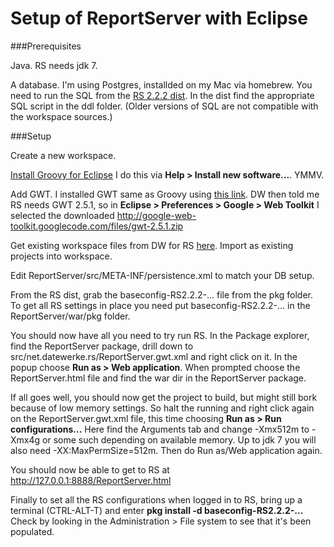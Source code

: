 # Setup of ReportServer with Eclipse

###Prerequisites

Java. RS needs jdk 7.

A database. I'm using Postgres, installded on my Mac via homebrew. You need to run the SQL from the [RS 2.2.2 dist](http://downloads.sourceforge.net/project/dw-rs/bin/2.2/RS2.2.2-5639-reportserver.zip). In the dist find the appropriate SQL script in the ddl folder. (Older versions of SQL are not compatible with the workspace sources.)

###Setup

Create a new workspace.

[Install Groovy for Eclipse](http://dist.springsource.org/release/GRECLIPSE/e4.4/) I do this via **Help > Install new software...**. YMMV.

Add GWT. I installed GWT same as Groovy using [this link](https://dl.google.com/eclipse/plugin/4.4). DW then told me RS needs GWT 2.5.1, so in **Eclipse > Preferences > Google > Web Toolkit** I selected the downloaded http://google-web-toolkit.googlecode.com/files/gwt-2.5.1.zip 

Get existing workspace files from DW for RS [here](http://www2.datenwerke.net/tmp/rs-222-workspace.zip). Import as existing projects into workspace.

Edit ReportServer/src/META-INF/persistence.xml to match your DB setup.

From the RS dist, grab the baseconfig-RS2.2.2-... file from the pkg folder. To get all RS settings in place you need put baseconfig-RS2.2.2-... in the ReportServer/war/pkg folder.

You should now have all you need to try run RS. In the Package explorer, find the ReportServer package, drill down to src/net.datewerke.rs/ReportServer.gwt.xml and right click on it. In the popup choose **Run as > Web application**. When prompted choose the ReportServer.html file and find the war dir in the ReportServer package.

If all goes well, you should now get the project to build, but might still bork because of low memory settings. So halt the running and right click again on the ReportServer.gwt.xml file, this time choosing **Run as > Run configurations...** Here find the Arguments tab and change -Xmx512m to -Xmx4g or some such depending on available memory. Up to jdk 7 you will also need -XX:MaxPermSize=512m. Then do Run as/Web application again. 

You should now be able to get to RS at http://127.0.0.1:8888/ReportServer.html

Finally to set all the RS configurations when logged in to RS, bring up a terminal (CTRL-ALT-T) and enter **pkg install -d baseconfig-RS2.2.2-...** Check by looking in the Administration > File system to see that it's been populated.